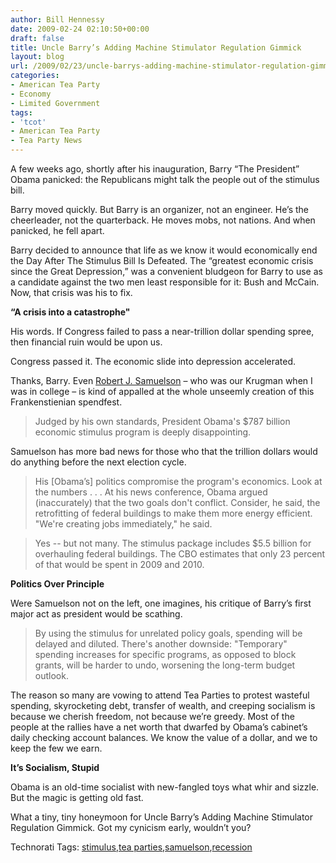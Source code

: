 ```yaml
---
author: Bill Hennessy
date: 2009-02-24 02:10:50+00:00
draft: false
title: Uncle Barry’s Adding Machine Stimulator Regulation Gimmick
layout: blog
url: /2009/02/23/uncle-barrys-adding-machine-stimulator-regulation-gimmick/
categories:
- American Tea Party
- Economy
- Limited Government
tags:
- 'tcot'
- American Tea Party
- Tea Party News
---
```


A few weeks ago, shortly after his inauguration, Barry “The President” Obama panicked: the Republicans might talk the people out of the stimulus bill.

 

Barry moved quickly. But Barry is an organizer, not an engineer. He’s the cheerleader, not the quarterback. He moves mobs, not nations. And when panicked, he fell apart.

 

Barry decided to announce that life as we know it would economically end the Day After The Stimulus Bill Is Defeated. The “greatest economic crisis since the Great Depression,” was a convenient bludgeon for Barry to use as a candidate against the two men least responsible for it: Bush and McCain. Now, that crisis was his to fix. 

 

**“A crisis into a catastrophe"**

 

His words. If Congress failed to pass a near-trillion dollar spending spree, then financial ruin would be upon us.

 

Congress passed it. The economic slide into depression accelerated.

 

Thanks, Barry. Even [Robert J. Samuelson](https://www.washingtonpost.com/wp-dyn/content/article/2009/02/22/AR2009022202006.html?nav=rss_opinion/columns) – who was our Krugman when I was in college – is kind of appalled at the whole unseemly creation of this Frankenstienian spendfest.

 

>   
> 
> Judged by his own standards, President Obama's $787 billion economic stimulus program is deeply disappointing.
> 
> 

 

Samuelson has more bad news for those who that the trillion dollars would do anything before the next election cycle.

 

>   
> 
> His [Obama’s] politics compromise the program's economics. Look at the numbers . . . At his news conference, Obama argued (inaccurately) that the two goals don't conflict. Consider, he said, the retrofitting of federal buildings to make them more energy efficient. "We're creating jobs immediately," he said.
> 
> 

 

>   
> 
> Yes -- but not many. The stimulus package includes $5.5 billion for overhauling federal buildings. The CBO estimates that only 23 percent of that would be spent in 2009 and 2010.
> 
> 

 

**Politics Over Principle**

 

Were Samuelson not on the left, one imagines, his critique of Barry’s first major act as president would be scathing.

 

>   
> 
> By using the stimulus for unrelated policy goals, spending will be delayed and diluted. There's another downside: "Temporary" spending increases for specific programs, as opposed to block grants, will be harder to undo, worsening the long-term budget outlook.
> 
> 

 

The reason so many are vowing to attend Tea Parties to protest wasteful spending, skyrocketing debt, transfer of wealth, and creeping socialism is because we cherish freedom, not because we’re greedy. Most of the people at the rallies have a net worth that dwarfed by Obama’s cabinet’s daily checking account balances. We know the value of a dollar, and we to keep the few we earn.

 

**It’s Socialism, Stupid**

 

Obama is an old-time socialist with new-fangled toys what whir and sizzle. But the magic is getting old fast.

 

What a tiny, tiny honeymoon for Uncle Barry’s Adding Machine Stimulator Regulation Gimmick. Got my cynicism early, wouldn’t you?

 

Technorati Tags: [stimulus](https://technorati.com/tags/stimulus),[tea parties](https://technorati.com/tags/tea+parties),[samuelson](https://technorati.com/tags/samuelson),[recession](https://technorati.com/tags/recession)
